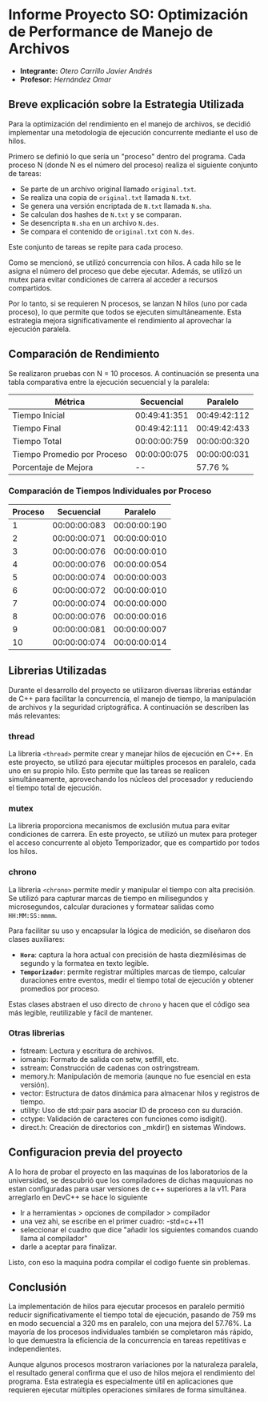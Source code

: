 # Informe Proyecto SO: Optimización de Performance de Manejo de Archivos

- **Integrante:** *Otero Carrillo Javier Andrés*
- **Profesor:** *Hernández Omar*

## Breve explicación sobre la Estrategia Utilizada

Para la optimización del rendimiento en el manejo de archivos, se decidió implementar una metodología de ejecución concurrente mediante el uso de hilos.

Primero se definió lo que sería un "proceso" dentro del programa. Cada proceso N (donde N es el número del proceso) realiza el siguiente conjunto de tareas:

- Se parte de un archivo original llamado `original.txt`.
- Se realiza una copia de `original.txt` llamada `N.txt`.
- Se genera una versión encriptada de `N.txt` llamada `N.sha`.
- Se calculan dos hashes de `N.txt` y se comparan.
- Se desencripta `N.sha` en un archivo `N.des`.
- Se compara el contenido de `original.txt` con `N.des`.

Este conjunto de tareas se repite para cada proceso.

Como se mencionó, se utilizó concurrencia con hilos. A cada hilo se le asigna el número del proceso que debe ejecutar. Además, se utilizó un mutex para evitar condiciones de carrera al acceder a recursos compartidos.

Por lo tanto, si se requieren N procesos, se lanzan N hilos (uno por cada proceso), lo que permite que todos se ejecuten simultáneamente. Esta estrategia mejora significativamente el rendimiento al aprovechar la ejecución paralela.

## Comparación de Rendimiento

Se realizaron pruebas con N = 10 procesos. A continuación se presenta una tabla comparativa entre la ejecución secuencial y la paralela:

| Métrica                     | Secuencial   | Paralelo     |
| --------------------------- | ------------ | ------------ |
| Tiempo Inicial              | 00:49:41:351 | 00:49:42:112 |
| Tiempo Final                | 00:49:42:111 | 00:49:42:433 |
| Tiempo Total                | 00:00:00:759 | 00:00:00:320 |
| Tiempo Promedio por Proceso | 00:00:00:075 | 00:00:00:031 |
| Porcentaje de Mejora        | --           | 57.76 %      |

### Comparación de Tiempos Individuales por Proceso

| Proceso | Secuencial   | Paralelo     |
| ------- | ------------ | ------------ |
| 1       | 00:00:00:083 | 00:00:00:190 |
| 2       | 00:00:00:071 | 00:00:00:010 |
| 3       | 00:00:00:076 | 00:00:00:010 |
| 4       | 00:00:00:076 | 00:00:00:054 |
| 5       | 00:00:00:074 | 00:00:00:003 |
| 6       | 00:00:00:072 | 00:00:00:010 |
| 7       | 00:00:00:074 | 00:00:00:000 |
| 8       | 00:00:00:076 | 00:00:00:016 |
| 9       | 00:00:00:081 | 00:00:00:007 |
| 10      | 00:00:00:074 | 00:00:00:014 |

## Librerias Utilizadas

Durante el desarrollo del proyecto se utilizaron diversas librerias estándar de C++ para facilitar la concurrencia, el manejo de tiempo, la manipulación de archivos y la seguridad criptográfica. A continuación se describen las más relevantes:

### thread

La libreria `<thread>` permite crear y manejar hilos de ejecución en C++. En este proyecto, se utilizó para ejecutar múltiples procesos en paralelo, cada uno en su propio hilo. Esto permite que las tareas se realicen simultáneamente, aprovechando los núcleos del procesador y reduciendo el tiempo total de ejecución.

### mutex

La libreria <mutex> proporciona mecanismos de exclusión mutua para evitar condiciones de carrera. En este proyecto, se utilizó un mutex para proteger el acceso concurrente al objeto Temporizador, que es compartido por todos los hilos.

### chrono

La libreria `<chrono>` permite medir y manipular el tiempo con alta precisión. Se utilizó para capturar marcas de tiempo en milisegundos y microsegundos, calcular duraciones y formatear salidas como `HH:MM:SS:mmmm`.

Para facilitar su uso y encapsular la lógica de medición, se diseñaron dos clases auxiliares:

- **`Hora`**: captura la hora actual con precisión de hasta diezmilésimas de segundo y la formatea en texto legible.
- **`Temporizador`**: permite registrar múltiples marcas de tiempo, calcular duraciones entre eventos, medir el tiempo total de ejecución y obtener promedios por proceso.

Estas clases abstraen el uso directo de `chrono` y hacen que el código sea más legible, reutilizable y fácil de mantener.

### Otras librerias

- fstream:	Lectura y escritura de archivos.
- iomanip:	Formato de salida con setw, setfill, etc.
- sstream:	Construcción de cadenas con ostringstream.
- memory.h:	Manipulación de memoria (aunque no fue esencial en esta versión).
- vector:	Estructura de datos dinámica para almacenar hilos y registros de tiempo.
- utility:	Uso de std::pair para asociar ID de proceso con su duración.
- cctype:	Validación de caracteres con funciones como isdigit().
- direct.h:	Creación de directorios con _mkdir() en sistemas Windows.

## Configuracion previa del proyecto

A lo hora de probar el proyecto en las maquinas de los laboratorios de la universidad, se descubrió que los compiladores de dichas maquuionas no estan configuradas para usar versiones de c++ superiores a la v11. Para arreglarlo en DevC++ se hace lo siguiente

- Ir a herramientas > opciones de compilador > compilador
- una vez ahi, se escribe en el primer cuadro: -std=c++11
- seleccionar el cuadro que dice "añadir los siguientes comandos cuando llama al compilador"
- darle a aceptar para finalizar. 

Listo, con eso la maquina podra compilar el codigo fuente sin problemas.

## Conclusión

La implementación de hilos para ejecutar procesos en paralelo permitió reducir significativamente el tiempo total de ejecución, pasando de 759 ms en modo secuencial a 320 ms en paralelo, con una mejora del 57.76%. La mayoría de los procesos individuales también se completaron más rápido, lo que demuestra la eficiencia de la concurrencia en tareas repetitivas e independientes.

Aunque algunos procesos mostraron variaciones por la naturaleza paralela, el resultado general confirma que el uso de hilos mejora el rendimiento del programa. Esta estrategia es especialmente útil en aplicaciones que requieren ejecutar múltiples operaciones similares de forma simultánea.
